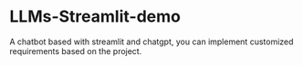 # LLMs-Streamlit-demo
A chatbot based with streamlit and chatgpt, you can implement customized requirements based on the project.
